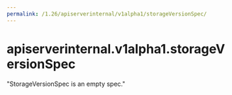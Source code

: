 ```yaml
---
permalink: /1.26/apiserverinternal/v1alpha1/storageVersionSpec/
---
```


# apiserverinternal.v1alpha1.storageVersionSpec

"StorageVersionSpec is an empty spec."